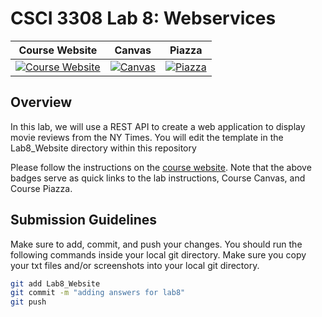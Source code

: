 # CSCI 3308 Lab 8: Webservices

| Course Website | Canvas | Piazza  |
| :------------: | :----: | :-----: |
| [![Course Website](https://img.shields.io/badge/Labs-Lab7-0A4D99)](https://cuboulder-csci-3308.herokuapp.com/Labs/lab8_webservices/index.html) | [![Canvas](https://img.shields.io/badge/Canvas-CSCI3308-CFB87C)](https://canvas.colorado.edu/courses/75464) | [![Piazza](https://img.shields.io/badge/-Piazza-3e7aab)](https://piazza.com/class/ksjjmkg29n8dv)


## Overview
In this lab, we will use a REST API to create a web application to display movie reviews from the NY Times. You will edit the template in the Lab8_Website directory within this repository

Please follow the instructions on the [course website](https://cuboulder-csci-3308.herokuapp.com/Labs/lab8_webservices/index.html). Note that the above badges serve as quick links to the lab instructions, Course Canvas, and Course Piazza. 

## Submission Guidelines
Make sure to add, commit, and push your changes. You should run the following commands inside your local git directory. Make sure you copy your txt files and/or screenshots into your local git directory.

```bash
git add Lab8_Website
git commit -m "adding answers for lab8"
git push
```

